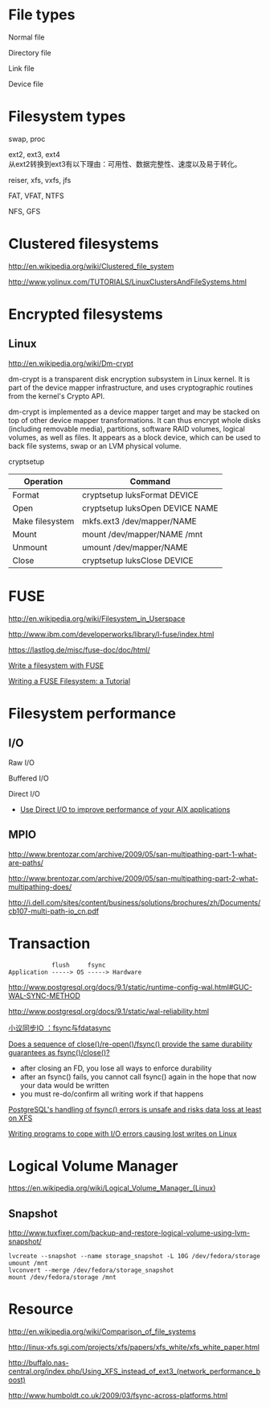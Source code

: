 # File types

Normal file

Directory file

Link file

Device file


# Filesystem types

swap, proc

ext2, ext3, ext4<br>
从ext2转换到ext3有以下理由：可用性、数据完整性、速度以及易于转化。

reiser, xfs, vxfs, jfs

FAT, VFAT, NTFS

NFS, GFS


# Clustered filesystems

http://en.wikipedia.org/wiki/Clustered_file_system

http://www.yolinux.com/TUTORIALS/LinuxClustersAndFileSystems.html


# Encrypted filesystems

## Linux

http://en.wikipedia.org/wiki/Dm-crypt

dm-crypt is a transparent disk encryption subsystem in Linux kernel. It is part of the device mapper infrastructure, and uses cryptographic routines from the kernel's Crypto API.

dm-crypt is implemented as a device mapper target and may be stacked on top of other device mapper transformations. It can thus encrypt whole disks (including removable media), partitions, software RAID volumes, logical volumes, as well as files. It appears as a block device, which can be used to back file systems, swap or an LVM physical volume.

cryptsetup

Operation | Command
--- | ---
Format | cryptsetup luksFormat DEVICE
Open | cryptsetup luksOpen DEVICE NAME
Make filesystem | mkfs.ext3 /dev/mapper/NAME
Mount | mount /dev/mapper/NAME /mnt
Unmount | umount /dev/mapper/NAME
Close | cryptsetup luksClose DEVICE


# FUSE

http://en.wikipedia.org/wiki/Filesystem_in_Userspace

http://www.ibm.com/developerworks/library/l-fuse/index.html

https://lastlog.de/misc/fuse-doc/doc/html/

[Write a filesystem with FUSE](https://engineering.facile.it/blog/eng/write-filesystem-fuse/)

[Writing a FUSE Filesystem: a Tutorial](https://www.cs.nmsu.edu/~pfeiffer/fuse-tutorial/)


# Filesystem performance

## I/O

Raw I/O

Buffered I/O

Direct I/O

* [Use Direct I/O to improve performance of your AIX applications](http://www.ibm.com/developerworks/aix/library/au-DirectIO.html)

## MPIO

http://www.brentozar.com/archive/2009/05/san-multipathing-part-1-what-are-paths/

http://www.brentozar.com/archive/2009/05/san-multipathing-part-2-what-multipathing-does/

http://i.dell.com/sites/content/business/solutions/brochures/zh/Documents/cb107-multi-path-io_cn.pdf


# Transaction

```
            flush     fsync
Application -----> OS -----> Hardware
```

http://www.postgresql.org/docs/9.1/static/runtime-config-wal.html#GUC-WAL-SYNC-METHOD

http://www.postgresql.org/docs/9.1/static/wal-reliability.html

[小议同步IO ：fsync与fdatasync](http://www.cnblogs.com/promise6522/archive/2012/05/27/2520028.html)

[Does a sequence of close()/re-open()/fsync() provide the same durability guarantees as fsync()/close()?](https://stackoverflow.com/questions/37288453/calling-fsync2-after-close2)
- after closing an FD, you lose all ways to enforce durability
- after an fsync() fails, you cannot call fsync() again in the hope that now your data would be written
- you must re-do/confirm all writing work if that happens

[PostgreSQL's handling of fsync() errors is unsafe and risks data loss at least on XFS](https://www.postgresql.org/message-id/flat/CAMsr%2BYHh%2B5Oq4xziwwoEfhoTZgr07vdGG%2Bhu%3D1adXx59aTeaoQ%40mail.gmail.com#CAMsr+YHh+5Oq4xziwwoEfhoTZgr07vdGG+hu=1adXx59aTeaoQ@mail.gmail.com)

[Writing programs to cope with I/O errors causing lost writes on Linux](https://stackoverflow.com/questions/42434872/writing-programs-to-cope-with-i-o-errors-causing-lost-writes-on-linux)


# Logical Volume Manager

https://en.wikipedia.org/wiki/Logical_Volume_Manager_(Linux)

## Snapshot

http://www.tuxfixer.com/backup-and-restore-logical-volume-using-lvm-snapshot/

```
lvcreate --snapshot --name storage_snapshot -L 10G /dev/fedora/storage
umount /mnt
lvconvert --merge /dev/fedora/storage_snapshot
mount /dev/fedora/storage /mnt
```


# Resource

http://en.wikipedia.org/wiki/Comparison_of_file_systems

http://linux-xfs.sgi.com/projects/xfs/papers/xfs_white/xfs_white_paper.html

http://buffalo.nas-central.org/index.php/Using_XFS_instead_of_ext3_(network_performance_boost)

http://www.humboldt.co.uk/2009/03/fsync-across-platforms.html
